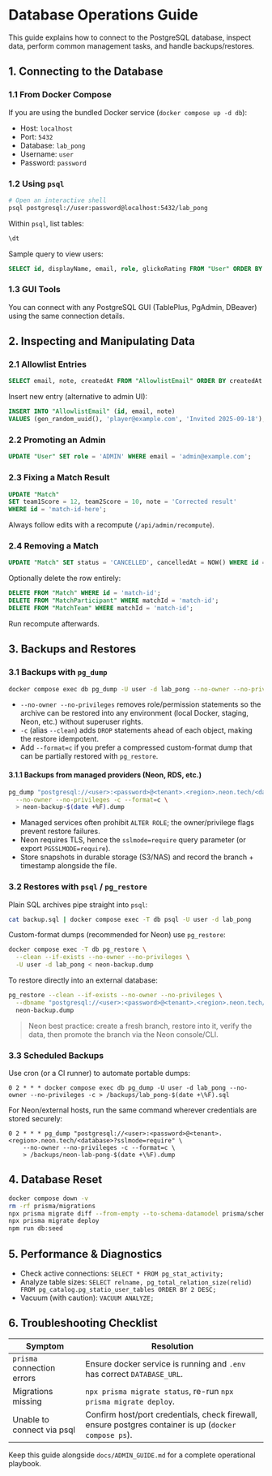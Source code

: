 # Database Operations Guide

This guide explains how to connect to the PostgreSQL database, inspect data, perform common management tasks, and handle backups/restores.

## 1. Connecting to the Database

### 1.1 From Docker Compose

If you are using the bundled Docker service (`docker compose up -d db`):

- Host: `localhost`
- Port: `5432`
- Database: `lab_pong`
- Username: `user`
- Password: `password`

### 1.2 Using `psql`

```bash
# Open an interactive shell
psql postgresql://user:password@localhost:5432/lab_pong
```

Within `psql`, list tables:

```sql
\dt
```

Sample query to view users:

```sql
SELECT id, displayName, email, role, glickoRating FROM "User" ORDER BY displayName;
```

### 1.3 GUI Tools

You can connect with any PostgreSQL GUI (TablePlus, PgAdmin, DBeaver) using the same connection details.

## 2. Inspecting and Manipulating Data

### 2.1 Allowlist Entries

```sql
SELECT email, note, createdAt FROM "AllowlistEmail" ORDER BY createdAt DESC;
```

Insert new entry (alternative to admin UI):

```sql
INSERT INTO "AllowlistEmail" (id, email, note)
VALUES (gen_random_uuid(), 'player@example.com', 'Invited 2025-09-18');
```

### 2.2 Promoting an Admin

```sql
UPDATE "User" SET role = 'ADMIN' WHERE email = 'admin@example.com';
```

### 2.3 Fixing a Match Result

```sql
UPDATE "Match"
SET team1Score = 12, team2Score = 10, note = 'Corrected result'
WHERE id = 'match-id-here';
```

Always follow edits with a recompute (`/api/admin/recompute`).

### 2.4 Removing a Match

```sql
UPDATE "Match" SET status = 'CANCELLED', cancelledAt = NOW() WHERE id = 'match-id';
```

Optionally delete the row entirely:

```sql
DELETE FROM "Match" WHERE id = 'match-id';
DELETE FROM "MatchParticipant" WHERE matchId = 'match-id';
DELETE FROM "MatchTeam" WHERE matchId = 'match-id';
```

Run recompute afterwards.

## 3. Backups and Restores

### 3.1 Backups with `pg_dump`

```bash
docker compose exec db pg_dump -U user -d lab_pong --no-owner --no-privileges -c > backup.sql
```

- `--no-owner --no-privileges` removes role/permission statements so the archive can be restored into any environment (local Docker, staging, Neon, etc.) without superuser rights.
- `-c` (alias `--clean`) adds `DROP` statements ahead of each object, making the restore idempotent.
- Add `--format=c` if you prefer a compressed custom-format dump that can be partially restored with `pg_restore`.

#### 3.1.1 Backups from managed providers (Neon, RDS, etc.)

```bash
pg_dump "postgresql://<user>:<password>@<tenant>.<region>.neon.tech/<database>?sslmode=require" \
  --no-owner --no-privileges -c --format=c \
  > neon-backup-$(date +%F).dump
```

- Managed services often prohibit `ALTER ROLE`; the owner/privilege flags prevent restore failures.
- Neon requires TLS, hence the `sslmode=require` query parameter (or export `PGSSLMODE=require`).
- Store snapshots in durable storage (S3/NAS) and record the branch + timestamp alongside the file.

### 3.2 Restores with `psql` / `pg_restore`

Plain SQL archives pipe straight into `psql`:

```bash
cat backup.sql | docker compose exec -T db psql -U user -d lab_pong
```

Custom-format dumps (recommended for Neon) use `pg_restore`:

```bash
docker compose exec -T db pg_restore \
  --clean --if-exists --no-owner --no-privileges \
  -U user -d lab_pong < neon-backup.dump
```

To restore directly into an external database:

```bash
pg_restore --clean --if-exists --no-owner --no-privileges \
  --dbname "postgresql://<user>:<password>@<tenant>.<region>.neon.tech/<database>?sslmode=require" \
  neon-backup.dump
```

> Neon best practice: create a fresh branch, restore into it, verify the data, then promote the branch via the Neon console/CLI.

### 3.3 Scheduled Backups

Use cron (or a CI runner) to automate portable dumps:

```
0 2 * * * docker compose exec db pg_dump -U user -d lab_pong --no-owner --no-privileges -c > /backups/lab_pong-$(date +\%F).sql
```

For Neon/external hosts, run the same command wherever credentials are stored securely:

```
0 2 * * * pg_dump "postgresql://<user>:<password>@<tenant>.<region>.neon.tech/<database>?sslmode=require" \
    --no-owner --no-privileges -c --format=c \
    > /backups/neon-lab-pong-$(date +\%F).dump
```

## 4. Database Reset

```bash
docker compose down -v
rm -rf prisma/migrations
npx prisma migrate diff --from-empty --to-schema-datamodel prisma/schema.prisma --script > prisma/migrations/0001_init/migration.sql
npx prisma migrate deploy
npm run db:seed
```

## 5. Performance & Diagnostics

- Check active connections: `SELECT * FROM pg_stat_activity;`
- Analyze table sizes: `SELECT relname, pg_total_relation_size(relid) FROM pg_catalog.pg_statio_user_tables ORDER BY 2 DESC;`
- Vacuum (with caution): `VACUUM ANALYZE;`

## 6. Troubleshooting Checklist

| Symptom                    | Resolution                                                                                            |
| -------------------------- | ----------------------------------------------------------------------------------------------------- |
| `prisma` connection errors | Ensure docker service is running and `.env` has correct `DATABASE_URL`.                               |
| Migrations missing         | `npx prisma migrate status`, re-run `npx prisma migrate deploy`.                                      |
| Unable to connect via psql | Confirm host/port credentials, check firewall, ensure postgres container is up (`docker compose ps`). |

Keep this guide alongside `docs/ADMIN_GUIDE.md` for a complete operational playbook.

